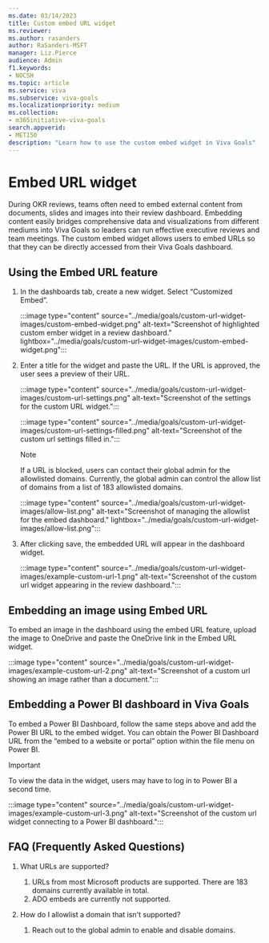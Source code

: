 ```yaml
---
ms.date: 03/14/2023
title: Custom embed URL widget
ms.reviewer: 
ms.author: rasanders
author: RaSanders-MSFT
manager: Liz.Pierce
audience: Admin
f1.keywords:
- NOCSH
ms.topic: article
ms.service: viva
ms.subservice: viva-goals
ms.localizationpriority: medium
ms.collection:  
- m365initiative-viva-goals  
search.appverid:
- MET150
description: "Learn how to use the custom embed widget in Viva Goals"
---
```


# Embed URL widget

During OKR reviews, teams often need to embed external content from documents, slides and images into their review dashboard. Embedding content easily bridges comprehensive data and visualizations from different mediums into Viva Goals so leaders can run effective executive reviews and team meetings. The custom embed widget allows users to embed URLs so that they can be directly accessed from their Viva Goals dashboard. 

## Using the Embed URL feature 

1. In the dashboards tab, create a new widget. Select “Customized Embed”.

   :::image type="content" source="../media/goals/custom-url-widget-images/custom-embed-widget.png" alt-text="Screenshot of highlighted custom ember widget in a review dashboard." lightbox="../media/goals/custom-url-widget-images/custom-embed-widget.png"::: 

1. Enter a title for the widget and paste the URL. If the URL is approved, the user sees a preview of their URL. 

   :::image type="content" source="../media/goals/custom-url-widget-images/custom-url-settings.png" alt-text="Screenshot of the settings for the custom URL widget.":::

   :::image type="content" source="../media/goals/custom-url-widget-images/custom-url-settings-filled.png" alt-text="Screenshot of the custom url settings filled in.":::

   > [!NOTE]
   > If a URL is blocked, users can contact their global admin for the allowlisted domains. Currently, the global admin can control the allow list of domains from a list of 183 allowlisted domains.
   >
   > :::image type="content" source="../media/goals/custom-url-widget-images/allow-list.png" alt-text="Screenshot of managing the allowlist for the embed dashboard." lightbox="../media/goals/custom-url-widget-images/allow-list.png":::

1. After clicking save, the embedded URL will appear in the dashboard widget.
 
   :::image type="content" source="../media/goals/custom-url-widget-images/example-custom-url-1.png" alt-text="Screenshot of the custom url widget appearing in the review dashboard.":::

## Embedding an image using Embed URL

To embed an image in the dashboard using the embed URL feature, upload the image to OneDrive and paste the OneDrive link in the Embed URL widget. 

:::image type="content" source="../media/goals/custom-url-widget-images/example-custom-url-2.png" alt-text="Screenshot of a custom url showing an image rather than a document.":::

## Embedding a Power BI dashboard in Viva Goals 

To embed a Power BI Dashboard, follow the same steps above and add the Power BI URL to the embed widget. You can obtain the Power BI Dashboard URL from the “embed to a website or portal” option within the file menu on Power BI. 

> [!IMPORTANT]
> To view the data in the widget, users may have to log in to Power BI a second time. 

:::image type="content" source="../media/goals/custom-url-widget-images/example-custom-url-3.png" alt-text="Screenshot of the custom url widget connecting to a Power BI dashboard.":::

## FAQ (Frequently Asked Questions)

1. What URLs are supported?  
    1. URLs from most Microsoft products are supported. There are 183 domains currently available in total. 
    1. ADO embeds are currently not supported. 

1. How do I allowlist a domain that isn't supported? 
    1. Reach out to the global admin to enable and disable domains.
